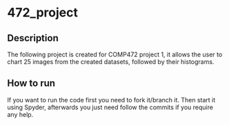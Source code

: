 # 472_project

## Description

The following project is created for COMP472 project 1, it allows the user to chart 25 images from the created datasets, followed by their histograms.

## How to run

If you want to run the code first you need to fork it/branch it. Then start it using Spyder, afterwards you just need follow the commits if you require any help.

